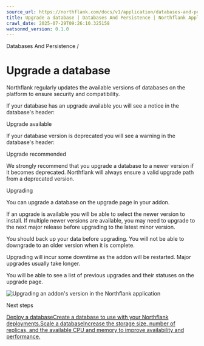 ```yaml
---
source_url: https://northflank.com/docs/v1/application/databases-and-persistence/upgrade-a-database
title: Upgrade a database | Databases And Persistence | Northflank Application docs
crawl_date: 2025-07-29T09:26:10.325158
watsonmd_version: 0.1.0
---
```


Databases And Persistence / 

# Upgrade a database

Northflank regularly updates the available versions of databases on the platform to ensure security and compatibility.

If your database has an upgrade available you will see a notice in the database's header: 

Upgrade available

If your database version is deprecated you will see a warning in the database's header: 

Upgrade recommended

We strongly recommend that you upgrade a database to a newer version if it becomes deprecated. Northflank will always ensure a valid upgrade path from a deprecated version.

Upgrading

You can upgrade a database on the upgrade page in your addon.

If an upgrade is available you will be able to select the newer version to install. If multiple newer versions are available, you may need to upgrade to the next major release before upgrading to the latest minor version.

You should back up your data before upgrading. You will not be able to downgrade to an older version when it is complete.

Upgrading will incur some downtime as the addon will be restarted. Major upgrades usually take longer.

You will be able to see a list of previous upgrades and their statuses on the upgrade page.

![Upgrading an addon's version in the Northflank application](https://assets.northflank.com/documentation/v1/application/databases-and-persistence/upgrade-a-database/addon-upgrade.png)

Next steps

[Deploy a databaseCreate a database to use with your Northflank deployments.](/docs/v1/application/databases-and-persistence/deploy-a-database)[Scale a databaseIncrease the storage size, number of replicas, and the available CPU and memory to improve availability and performance.](/docs/v1/application/databases-and-persistence/scale-a-database)